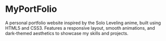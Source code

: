 # MyPortFolio
A personal portfolio website inspired by the Solo Leveling anime, built using HTML5 and CSS3. Features a responsive layout, smooth animations, and dark-themed aesthetics to showcase my skills and projects.
